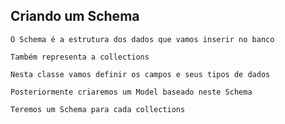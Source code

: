 ## Criando um Schema

```
O Schema é a estrutura dos dados que vamos inserir no banco
```

```
Também representa a collections
```

```
Nesta classe vamos definir os campos e seus tipos de dados
```

```
Posteriormente criaremos um Model baseado neste Schema
```

```
Teremos um Schema para cada collections
```
